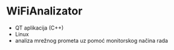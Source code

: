 # WiFiAnalizator

- QT aplikacija (C++)
- Linux 
- analiza mrežnog prometa uz pomoć monitorskog načina rada
